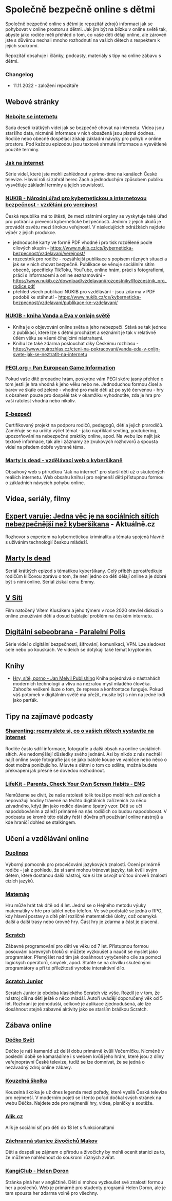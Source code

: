 # Společně bezpečně online s dětmi

Společně bezpečně online s dětmi je repozitář zdrojů informací jak se pohybovat v online prostoru s dětmi. Jak jim být na blízku v online světě tak, abyste jako rodiče měli přehled o tom, co vaše děti dělají online, ale zároveň jste s důvěrou nechali mnoho rozhodnutí na vašich dětech s respektem k jejich soukromí.

Repozitář obsahuje i články, podcasty, materiály s tipy na online zábavu s dětmi.


### Changelog

- 11.11.2022 - založení repozitáře


## Webové stránky
### [Nebojte se internetu](https://www.nebojteseinternetu.cz)
Sada deseti krátkých videí jak se bezpečně chovat na internetu. Videa jsou staršího data, nicméně informace v nich obsažená jsou platná dodnes. Rodiče nebo obecně dospěláci získají základní návyky pro pohyb v online prostoru. Pod každou epizodou jsou textově shrnuté informace a vysvětlené pouzité termíny.

### [Jak na internet](https://www.jaknainternet.cz/)
Série videí, které jste mohli zahlédnout v prime-time na kanálech České televize. Hlavní roli si zahrál herec Zach a jednoduchým způsobem publiku vysvětluje základní termíny a jejich souvislosti.

### [NUKIB - Národní úřad pro kybernetickou a internetovou bezpečnost - vzdělání pro verejnost](https://www.nukib.cz/cs/kyberneticka-bezpecnost/vzdelavani/verejnost/)
Česká republika má to štěstí, že mezi státními orgány se vyskytuje také úřad pro potírání a prevenci kybernetické bezpečnosti. Jedním z jejich úkolů je provádět osvětu mezi širokou veřejností. V následujících odrážkách najdete výběr z jejich produkce.
- jednoduché karty ve formě PDF vhodné i pro tisk rozdělené podle cílových skupin - https://www.nukib.cz/cs/kyberneticka-bezpecnost/vzdelavani/verejnost/
- rozcestník pro rodiče - rozsáhlejší publikace s popisem různých situací a jak se v nich chovat bezpečně. Publikace se věnuje sociálním sítím obecně, specificky TikToku, YouTube, online hrám, práci s fotografiemi, práci s informacemi a online seznamování - https://www.nukib.cz/download/vzdelavani/rozcestniky/Rozcestnik_pro_rodice.pdf
- přehled všech publikací NUKIB pro vzdělávání - jsou zdarma v PDF podobě ke stáhnutí - https://www.nukib.cz/cs/kyberneticka-bezpecnost/vzdelavani/publikace-ke-vzdelavani/

### [NUKIB - kniha Vanda a Eva v onlajn světě](https://nukib.cz/download/vzdelavani/rozcestniky/Vanda_a_Eda_v_Onljn_svete_kniha_s_kartami.pdf) 
- Kniha je o objevování online světa a jeho nebezpečí. Stává se tak jednou z publikací, které lze s dětmi procházet a seznámit je tak v relativně útlém věku se všemi číhajícími nástrahami.
- Knihu lze také zdarma poslouchat diky Českému rozhlasu - https://www.mujrozhlas.cz/cteni-na-pokracovani/vanda-eda-v-onljn-svete-jak-se-neztratit-na-internetu

### [PEGI.org - Pan European Game Information](https://pegi.info/)
Pokud vaše dítě propadne hrám, poskytne vám PEGI skóre jasný přehled o tom jestli je hra vhodná k jeho věku nebo ne. Jednoduchou formou čísel a barev ve škále od zelené - vhodné pro malé děti až po sytě červenou - hry s obsahem pouze pro dospělé tak v okamžiku vyhodnotíte, zda je hra pro vaší ratolest vhodná nebo nikoliv.

### [E-bezpečí](https://www.e-bezpeci.cz)
Certifikovaný projekt na podporu rodičů, pedagogů, dětí a jejich prarodičů. Zaměřuje se na určitý výčet témat - jako například sexting, youtubering, upozorňování na nebezpečné praktiky online, apod. Na webu lze najít jak textové informace, tak ale i záznamy ze zvukových rozhovorů a spousta videí na předem dobře vybrané téma.

### [Marty Is dead - vzdělávací web o kyberšikaně](https://martyisdead.mall.tv/vyuka/)
Obsahový web s příručkou "Jak na internet" pro starší děti už o skutečných reáliích internetu. Web obsahu knihu i pro nejmenší děti přístupnou formou o základních návycích pohybu online.

## Videa, seriály, filmy
## [Expert varuje: Jedna věc je na sociálních sítích nebezpečnější než kyberšikana](https://video.aktualne.cz/spotlight/spotlight-rozhovor-martin-kozisek-video/r~3a1d71223c0c11ee8b4e0cc47ab5f122/) - Aktuálně.cz
Rozhovor s expertem na kybernetickou kriminalitu a témata spojená hlavně s užíváním technologií českou mládeží.
## [Marty Is dead](https://www.mall.tv/martyisdead/vsechny-epizody)
Seriál krátkých epizod s tématikou kyberšikany. Celý příběh zprostředkuje rodičům klíčovou zprávu o tom, že není jedno co děti dělají online a je dobré být s nimi online. Seriál získal cenu Emmy.

## [V Síti](https://www.csfd.cz/film/720753-v-siti/prehled/)
Film natočený Vítem Klusákem a jeho týmem v roce 2020 otevřel diskuzi o online zneužívání dětí a dosud bublající problém na českém internetu. 

## [Digitální sebeobrana - Paralelní Polis](https://www.youtube.com/playlist?list=PLGJQS0h-wqLQuklhHXDAPH2KKTdKZhttj)
Série videí o digitální bezpečnosti, šifrování, komunikaci, VPN. Lze sledovat celé nebo po kouskách. Ve videích se dotýkají také témat kryptoměn.

## Knihy
-  [Hry, sítě, porno - Jan Melvil Publishing](https://www.melvil.cz/kniha-hry-site-porno/)
Kniha pojednává o nástrahách moderních technologií a vlivu na nezralou mysl mladého člověka. Zahodíte veškeré iluze o tom, že represe a konfrontace funguje. Pokud váš potomek v digitálním světě má přežít, musíte být s ním na jedné lodi jako parťák.

## Tipy na zajímavé podcasty
### [Sharenting: rozmyslete si, co o vašich dětech vystavíte na internet](https://podcasts.google.com/feed/aHR0cHM6Ly9hcGkubXVqcm96aGxhcy5jei9yc3MvcG9kY2FzdC85Mzg1ZWY4NC1jNzEwLTM4ZTAtYjczMS0xMjJlYjIyNmZkNGMucnNz/episode/YTZjY2U3NWEtNDY3Mi00OTQwLWEzMzctN2NkZTU5ZDQ4MTM2?ep=1)
Rodiče často sdílí informace, fotografie a další obsah na online sociálních sítích. Ale nedomýšlejí důsledky svého jednání. Asi by nikdo z nás nechtěl najít online svoje fotografie jak se jako batole koupe ve vaničce nebo něco o dost možná ponižujícího. Mluvte s dětmi o tom co sdílíte, možná budete překvapeni jak přesně se dovedou rozhodnout.
### [LifeKit - Parents, Check Your Own Screen Habits - ENG](https://podcasts.google.com/feed/aHR0cHM6Ly9hcGkubXVqcm96aGxhcy5jei9yc3MvcG9kY2FzdC85Mzg1ZWY4NC1jNzEwLTM4ZTAtYjczMS0xMjJlYjIyNmZkNGMucnNz/episode/NWM2NjVjMDktMjI1NS00YThkLWIxNTEtMmJkYmNkOTU4NmMy?ep=14)
Nemůžeme se divit, že naše ratolesti tolik touží po mobilních zařízeních a nepovažují hodiny trávené na těchto digitálních zařízeních za něco závadného, když jim jako rodiče dáváme špatný vzor. Děti se učí napodobováním a záleží primárně na nás rodičich co budou napodobovat. V podcastu se kromě této otázky řeší i důvěra při používání online nástrojů a kde hraničí dohled se stalkingem.

## Učení a vzdělávání online
### [Duolingo](https://www.duolingo.com/)
Výborný pomocník pro procvičování jazykových znalostí. Ocení primárně rodiče - jak z pohledu, že si sami mohou trénovat jazyky, tak kvůli svým dětem, které dostanou další nástroj, kde si lze osvojit určitou úroveň znalosti cizích jazyků.

### [Matemág](https://matemag.cz)
Hru může hrát tak dítě od 4 let. Jedná se o Hejného metodu výuky matematiky v hře pro tablet nebo telefon. Ve své podstatě se jedná o RPG, kdy hlavní postavy a dítě plní rozličné matematické úlohy, což odemyká další a další trasy nebo úrovně hry. Část hry je zdarma a část je placená.

### [Scratch](https://scratch.mit.edu/) 
Zábavné programování pro děti ve věku od 7 let. Přístupnou formou posouvání barevných bloků si můžete vyzkoušet a naučit se myslet jako programátor. Přemýšlet nad tím jak dosáhnout vytyčeného cíle za pomocí logických operátorů, smyček, apod. Staňte se na chvilku skutečnými programátory a při té příležitosti vyrobte interaktivní dílo.

### [Scratch Junior](https://www.scratchjr.org/) 
Scratch Junior je obdoba klasického Scratch viz výše. Rozdíl je v tom, že nástroj cílí na děti ještě o něco mladší. Autoři uvádějí doporučený věk od 5 let. Rozhraní je jednodušší, celkově je aplikace zjednodušená, ale lze dosáhnout stejně zábavné aktivity jako se starším bráškou Scratch.

## Zábava online
### [Déčko Svět ](https://decko.ceskatelevize.cz/hry)
Déčko je náš kamarád už delší dobu primárně kvůli Večerníčku. Nicméně v poslední době se kamarádíme i s webem kvůli jeho hrám, které jsou z dílny veřejnoprávní České televize, tudíž se lze domnívat, že se jedná o nezávadný zdroj online zábavy.

### [Kouzelná školka](https://decko.ceskatelevize.cz/kouzelna-skolka)
Kouzelná školka je už dnes legenda mezi pořady, které vysílá Česká televize pro nejmenší. V moderním pojetí se i tento pořad dočkal svých stránek na webu Déčka. Najdete zde pro nejmenší hry, videa, písničky a soutěže.

### [Alík.cz](https://www.alik.cz)
Alík je sociální síť pro děti do 18 let s funkcionaltami 

### [Záchranná stanice živočichů Makov](https://www.makov.cz/webkamera.html)
Děti a dospelí se zájmem o přírodu a živočichy by mohli ocenit  stanici za to, že můžeme nahlédnout do soukromí různých zvířat.

### [KangiClub - Helen Doron](https://www.kangiclub.com/home)
Stránka plná her v angličtině. Děti si mohou vyzkoušet své znalosti formou her a poslechů. Web je primárně pro studenty programů Helen Doron, ale je tam spousta her zdarma volně pro všechny. 
